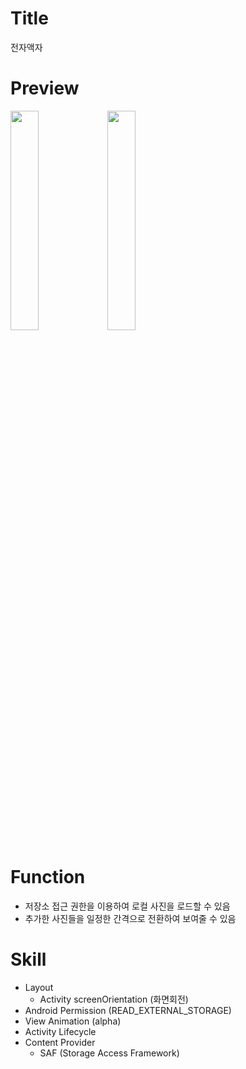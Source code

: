 # Title
전자액자

# Preview
<img src="https://user-images.githubusercontent.com/74343321/130577678-f2ad8b45-b701-4694-92d5-e70e517ef1a8.png" width="30%"/> <img src="https://user-images.githubusercontent.com/74343321/130577662-1c01c223-01f2-499e-9e56-327a81936d66.png" width="30%"/>

# Function
 * 저장소 접근 권한을 이용하여 로컬 사진을 로드할 수 있음
 * 추가한 사진들을 일정한 간격으로 전환하여 보여줄 수 있음
 
# Skill
 * Layout
   * Activity screenOrientation (화면회전)
 * Android Permission (READ_EXTERNAL_STORAGE)
 * View Animation (alpha)
 * Activity Lifecycle
 * Content Provider
   * SAF (Storage Access Framework)
